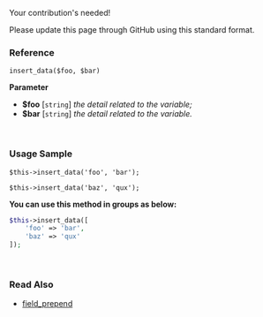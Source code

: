 Your contribution's needed!

Please update this page through GitHub using this standard format.

### Reference
`insert_data($foo, $bar)`

**Parameter**
* **$foo** [`string`] *the detail related to the variable;*
* **$bar** [`string`] *the detail related to the variable.*

&nbsp;

### Usage Sample
`$this->insert_data('foo', 'bar');`

`$this->insert_data('baz', 'qux');`

**You can use this method in groups as below:**
```php
$this->insert_data([
    'foo' => 'bar',
    'baz' => 'qux'
]);
```

&nbsp;

### Read Also
* [field_prepend](./field_prepend)
